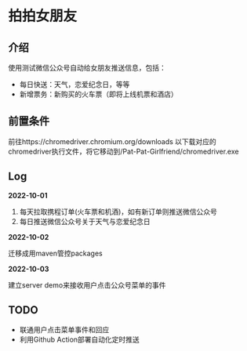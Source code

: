 # 拍拍女朋友

## 介绍
使用测试微信公众号自动给女朋友推送信息，包括：
- 每日快送：天气，恋爱纪念日，等等
- 新增票务：新购买的火车票（即将上线机票和酒店）

## 前置条件
前往https://chromedriver.chromium.org/downloads 以下载对应的chromedriver执行文件，将它移动到/Pat-Pat-Girlfriend/chromedriver.exe

## Log
**2022-10-01**

1. 每天拉取携程订单(火车票和机酒)，如有新订单则推送微信公众号
2. 每日推送微信公众号关于天气与恋爱纪念日

**2022-10-02**

迁移成用maven管控packages

**2022-10-03**

建立server demo来接收用户点击公众号菜单的事件

## TODO
- 联通用户点击菜单事件和回应
- 利用Github Action部署自动化定时推送
   
